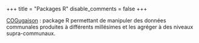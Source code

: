 +++
title = "Packages R"
disable_comments = false
+++

[COGugaison](https://antuki.github.io/COGugaison/) : package R permettant de manipuler des données communales produites à différents millésimes et les agréger à des niveaux supra-communaux. 
